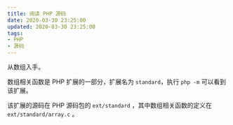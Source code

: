 ```yaml
---
title: 阅读 PHP 源码
date: 2020-03-30 23:25:00
updated: 2020-03-30 23:25:00
tags: 
- PHP
- 源码
---
```


从数组入手。

数组相关函数是 PHP 扩展的一部分，扩展名为 `standard`，执行 `php -m` 可以看到该扩展。

该扩展的源码在 PHP 源码包的 `ext/standard` ，其中数组相关函数的定义在 `ext/standard/array.c` 。




